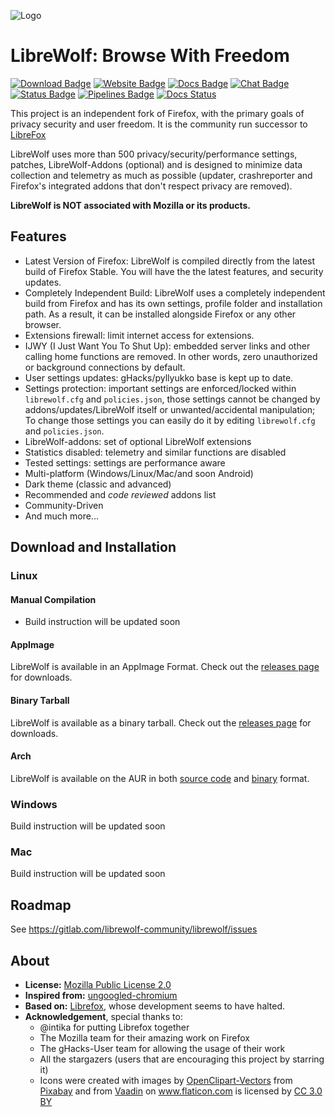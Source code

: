 ![Logo](https://gitlab.com/librewolf-community/librewolf/raw/master/branding/logo/Logo.svg)

# LibreWolf: Browse With Freedom
[![Download Badge](https://img.shields.io/badge/Download-purple.svg)](https://gitlab.com/librewolf-community/librewolf/releases)
[![Website Badge](https://img.shields.io/badge/Website-librewolf.gitlab.io-blue.svg)](https://LibreWolf.gitlab.io)
[![Docs Badge](https://img.shields.io/badge/Docs-librewolf.readthedocs.io-blue.svg)](https://librewolf.readthedocs.io)
[![Chat Badge](https://img.shields.io/badge/Chat-Gitter-blue.svg)](https://gitter.im/librewolf-community/librewolf)
[![Status Badge](https://img.shields.io/badge/Status-Active_Development-brightgreen.svg)](https://gitlab.com/librewolf-community/librewolf/commits/master)
[![Pipelines Badge](https://gitlab.com/librewolf-community/librewolf/badges/master/pipeline.svg)](https://gitlab.com/librewolf-community/librewolf/pipelines)
[![Docs Status](https://readthedocs.org/projects/librewolf/badge/?version=latest)](https://librewolf.readthedocs.io/en/latest/)

This project is an independent fork of Firefox, with the primary goals of privacy security and user freedom. It is the community run successor to [LibreFox](https://github.com/intika/Librefox)

LibreWolf uses more than 500 privacy/security/performance settings, patches, LibreWolf-Addons (optional) and is designed to minimize data collection and telemetry as much as possible (updater, crashreporter and Firefox's integrated addons that don't respect privacy are removed).

**LibreWolf is NOT associated with Mozilla or its products.**


## Features
- Latest Version of Firefox: LibreWolf is compiled directly from the latest build of Firefox Stable. You will have the the latest features, and security updates. 
- Completely Independent Build: LibreWolf uses a completely independent build from Firefox and has its own settings, profile folder and installation path. As a result, it can be installed alongside Firefox or any other browser.
- Extensions firewall: limit internet access for extensions.
- IJWY (I Just Want You To Shut Up): embedded server links and other calling home functions are removed. In other words, zero unauthorized or background connections by default.
- User settings updates: gHacks/pyllyukko base is kept up to date.
- Settings protection: important settings are enforced/locked within `librewolf.cfg` and `policies.json`, those settings cannot be changed by addons/updates/LibreWolf itself or unwanted/accidental manipulation; To change those settings you can easily do it by editing `librewolf.cfg` and `policies.json`.
- LibreWolf-addons: set of optional LibreWolf extensions
- Statistics disabled: telemetry and similar functions are disabled
- Tested settings: settings are performance aware
- Multi-platform (Windows/Linux/Mac/and soon Android)
- Dark theme (classic and advanced)
- Recommended and *code reviewed* addons list
- Community-Driven
- And much more...


## Download and Installation

### Linux

#### Manual Compilation 
- Build instruction will be updated soon

#### AppImage
LibreWolf is available in an AppImage Format. Check out the [releases page](https://gitlab.com/librewolf-community/librewolf/-/releases) for downloads.

#### Binary Tarball
LibreWolf is available as a binary tarball. Check out the [releases page](https://gitlab.com/librewolf-community/librewolf/-/releases) for downloads.


#### Arch
LibreWolf is available on the AUR in both [source code](https://aur.archlinux.org/packages/librewolf/) and [binary](https://aur.archlinux.org/packages/librewolf-bin) format.

### Windows
Build instruction will be updated soon

### Mac
Build instruction will be updated soon

## Roadmap
See https://gitlab.com/librewolf-community/librewolf/issues


## About
* **License:** [Mozilla Public License 2.0](https://gitlab.com/librewolf-community/librewolf/blob/master/LICENSE)
* **Inspired from:** [ungoogled-chromium](https://github.com/Eloston/ungoogled-chromium)
* **Based on:** [Librefox](https://github.com/intika/Librefox), whose development seems to have halted.
* **Acknowledgement**, special thanks to:
    * @intika for putting Librefox together
    * The Mozilla team for their amazing work on Firefox
    * The gHacks-User team for allowing the usage of their work
    * All the stargazers (users that are encouraging this project by starring it)
    * Icons were created with images by [OpenClipart-Vectors](https://pixabay.com/users/OpenClipart-Vectors-30363) from [Pixabay](https://pixabay.com) and from <a href="https://www.flaticon.com/authors/vaadin" title="Vaadin">Vaadin</a> on <a href="https://www.flaticon.com/" title="Flaticon">www.flaticon.com</a> is licensed by <a href="http://creativecommons.org/licenses/by/3.0/" title="Creative Commons BY 3.0" target="_blank">CC 3.0 BY</a>


